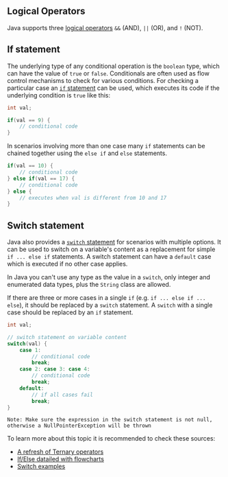 ## Logical Operators

Java supports three [logical operators][logical-operators] `&&` (AND), `||` (OR), and `!` (NOT).

## If statement

The underlying type of any conditional operation is the `boolean` type, which can have the value of `true` or `false`. Conditionals are often used as flow control mechanisms to check for various conditions. For checking a particular case an [`if` statement][if-statement] can be used, which executes its code if the underlying condition is `true` like this:

```java
int val;

if(val == 9) {
    // conditional code
}
```

In scenarios involving more than one case many `if` statements can be chained together using the `else if` and `else` statements.

```java
if(val == 10) {
    // conditional code
} else if(val == 17) {
    // conditional code
} else {
    // executes when val is different from 10 and 17
}
```

## Switch statement

Java also provides a [`switch` statement][switch-statement] for scenarios with multiple options. It can be used to switch on a variable's content as a replacement for simple `if ... else if` statements. A switch statement can have a `default` case which is executed if no other case applies.

In Java you can't use any type as the value in a `switch`, only integer and enumerated data types, plus the `String` class are allowed.

If there are three or more cases in a single `if` (e.g. `if ... else if ... else`), it should be replaced by a `switch` statement. A `switch` with a single case should be replaced by an `if` statement.

```java
int val;

// switch statement on variable content
switch(val) {
    case 1:
        // conditional code
        break;
    case 2: case 3: case 4:
        // conditional code
        break;
    default:
        // if all cases fail
        break;
}
```

    Note: Make sure the expression in the switch statement is not null, otherwise a NullPointerException will be thrown

To learn more about this topic it is recommended to check these sources:

- [A refresh of Ternary operators][example-ternary]
- [If/Else datailed with flowcharts][example-ifelse-flowcharts]
- [Switch examples][example-switch]

[logical-operators]: https://docs.oracle.com/javase/tutorial/java/nutsandbolts/op2.html
[if-statement]: https://docs.oracle.com/javase/tutorial/java/nutsandbolts/if.html
[switch-statement]: https://docs.oracle.com/javase/tutorial/java/nutsandbolts/switch.html
[example-ifelse-flowcharts]: https://www.javatpoint.com/java-if-else
[example-ternary]: https://www.programiz.com/java-programming/ternary-operator
[example-switch]: https://www.geeksforgeeks.org/switch-statement-in-java/

